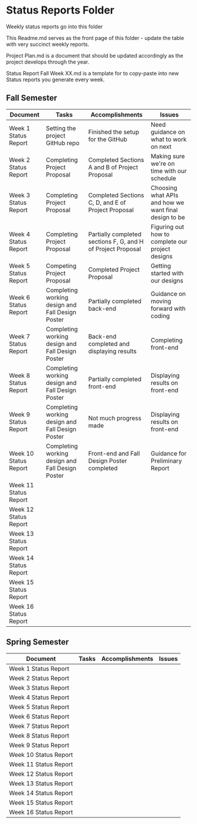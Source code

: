 # Status Reports Folder
Weekly status reports go into this folder

This Readme.md serves as the front page of this folder - update the table with very succinct weekly reports.

Project Plan.md is a document that should be updated accordingly as the project develops through the year.

Status Report Fall Week XX.md is a template for to copy-paste into new Status reports you generate every week.

## Fall Semester

| Document | Tasks | Accomplishments | Issues |
|---|---|---|---|
| Week 1 Status Report | Setting the project GitHub repo | Finished the setup for the GitHub | Need guidance on what to work on next |
| Week 2 Status Report | Completing Project Proposal | Completed Sections A and B of Project Proposal | Making sure we're on time with our schedule |
| Week 3 Status Report | Completing Project Proposal | Completed Sections C, D, and E of Project Proposal | Choosing what APIs and how we want final design to be |
| Week 4 Status Report | Completing Project Proposal | Partially completed sections F, G, and H of Project Proposal | Figuring out how to complete our project designs |
| Week 5 Status Report | Competing Project Proposal | Completed Project Proposal | Getting started with our designs |
| Week 6 Status Report | Completing working design and Fall Design Poster | Partially completed back-end | Guidance on moving forward with coding |
| Week 7 Status Report | Completing working design and Fall Design Poster | Back-end completed and displaying results | Completing front-end |
| Week 8 Status Report | Completing working design and Fall Design Poster | Partially completed front-end | Displaying results on front-end |
| Week 9 Status Report | Completing working design and Fall Design Poster | Not much progress made | Displaying results on front-end |
| Week 10 Status Report | Completing working design and Fall Design Poster | Front-end and Fall Design Poster completed | Guidance for Preliminary Report |
| Week 11 Status Report | | | |
| Week 12 Status Report | | | |
| Week 13 Status Report | | | |
| Week 14 Status Report | | | |
| Week 15 Status Report | | | |
| Week 16 Status Report | | | |

## Spring Semester

| Document | Tasks | Accomplishments| Issues |
|---|---|---|---|
| Week 1 Status Report | | | |
| Week 2 Status Report | | | |
| Week 3 Status Report | | | |
| Week 4 Status Report | | | |
| Week 5 Status Report | | | |
| Week 6 Status Report | | | |
| Week 7 Status Report | | | |
| Week 8 Status Report | | | |
| Week 9 Status Report | | | |
| Week 10 Status Report | | | |
| Week 11 Status Report | | | |
| Week 12 Status Report | | | |
| Week 13 Status Report | | | |
| Week 14 Status Report | | | |
| Week 15 Status Report | | | |
| Week 16 Status Report | | | |
